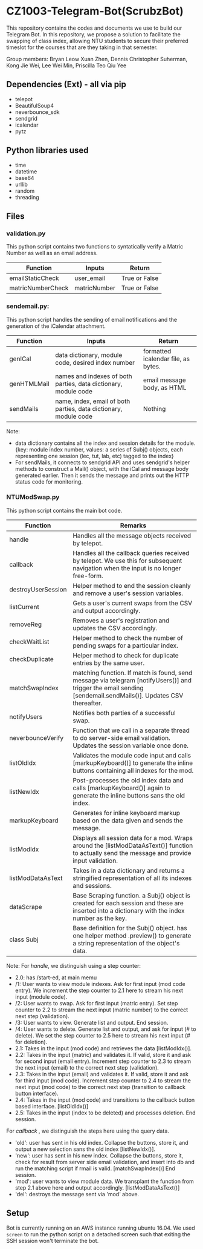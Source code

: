 # CZ1003-Telegram-Bot(ScrubzBot)
This repository contains the codes and documents we use to build our Telegram Bot. In this repository, we propose a solution to facilitate the swapping of class index, allowing NTU students to secure their preferred timeslot for the courses that are they taking in that semester. 

Group members: Bryan Leow Xuan Zhen, Dennis Christopher Suherman, Kong Jie Wei, Lee Wei Min, Priscilla Teo Qiu Yee

## Dependencies (Ext) - all via pip
- telepot
- BeautifulSoup4
- neverbounce_sdk
- sendgrid
- icalendar
- pytz

## Python libraries used
- time
- datetime
- base64
- urllib
- random
- threading

## Files

### validation.py
This python script contains two functions to syntatically verify a Matric Number as well as an email address. 

Function | Inputs | Return
--- | --- | ---
emailStaticCheck | user_email | True or False
matricNumberCheck | matricNumber | True or False


### sendemail.py: 
This python script handles the sending of email notifications and the generation of the iCalendar attachment.

Function | Inputs | Return
--- | --- | ---
genICal | data dictionary, module code, desired index number | formatted icalendar file, as bytes.
genHTMLMail | names and indexes of both parties, data dictionary, module code | email message body, as HTML
sendMails | name, index, email of both parties, data dictionary, module code | Nothing

Note: 
- data dictionary contains all the index and session details for the module. 
	{key: module index number, values: a series of Subj() objects, each representing one session (lec, tut, lab, etc) tagged to the index}
- For sendMails, it connects to sendgrid API and uses sendgrid's helper methods to construct a Mail() object, with the iCal and message body generated earlier. Then it sends the message and prints out the HTTP status code for monitoring. 


### NTUModSwap.py
This python script contains the main bot code.

Function | Remarks 
--- | ---
handle | Handles all the message objects received by telepot. 
callback | Handles all the callback queries received by telepot. We use this for subsequent navigation when the input is no longer free-form.
destroyUserSession | Helper method to end the session cleanly and remove a user's session variables.
listCurrent | Gets a user's current swaps from the CSV and output accordingly.
removeReg | Removes a user's registration and updates the CSV accordingly.
checkWaitList | Helper method to check the number of pending swaps for a particular index.
checkDuplicate | Helper method to check for duplicate entries by the same user.
matchSwapIndex | matching function. If match is found, send message via telegram [notifyUsers()] and trigger the email sending [sendemail.sendMails()]. Updates CSV thereafter.
notifyUsers | Notifies both parties of a successful swap. 
neverbounceVerify | Function that we call in a separate thread to do server-side email validation. Updates the session variable once done.
listOldIdx | Validates the module code input and calls [markupKeyboard()] to generate the inline buttons containing all indexes for the mod.
listNewIdx | Post-processes the old index data and calls [markupKeyboard()] again to generate the inline buttons sans the old index.
markupKeyboard | Generates for inline keyboard markup based on the data given and sends the message.
listModIdx | Displays all session data for a mod. Wraps around the [listModDataAsText()] function to actually send the message and provide input validation.
listModDataAsText | Takes in a data dictionary and returns a stringified representation of all its indexes and sessions.
dataScrape | Base Scraping function. a Subj() object is created for each session and these are inserted into a dictionary with the index number as the key. 
class Subj | Base definition for the Subj() object. has one helper method .preview() to generate a string representation of the object's data. 


Note:
For *handle*, we distinguish using a step counter:
- 2.0: has /start-ed, at main memu
- 	/1: User wants to view module indexes. Ask for first input (mod code entry). We increment the step counter to 2.1 here to stream his next input (module code).
- 	/2: User wants to swap. Ask for first input (matric entry). Set step counter to 2.2 to stream the next input (matric number) to the correct next step (validation).
- 	/3: User wants to view. Generate list and output. End session.
- 	/4: User wants to delete. Generate list and output, and ask for input (# to delete). We set the step counter to 2.5 here to stream his next input (# for deletion).
- 2.1: Takes in the input (mod code) and retrieves the data [listModIdx()].
- 2.2: Takes in the input (matric) and validates it. If valid, store it and ask for second input (email entry). Increment step counter to 2.3 to stream the next input (email) to the correct next step (validation).
- 2.3: Takes in the input (email) and validates it. If valid, store it and ask for third input (mod code). Increment step counter to 2.4 to stream the next input (mod code) to the correct next step (transition to callback button interface).
- 2.4: Takes in the input (mod code) and transitions to the callback button based interface. [listOldIdx()]
- 2.5: Takes in the input (index to be deleted) and processes deletion. End session.

For *callback* , we distinguish the steps here using the query data.
- 'old': user has sent in his old index. Collapse the buttons, store it, and output a new selection sans the old index [listNewIdx()].
- 'new': user has sent in his new index. Collapse the buttons, store it, check for result from server side email validation, and insert into db and run the matching script if rmail is valid. [matchSwapIndex()] End session.
- 'mod': user wants to view module data. We transplant the function from step 2.1 above here and output accordingly. [listModDataAsText()]
- 'del': destroys the message sent via 'mod' above. 

## Setup
Bot is currently running on an AWS instance running ubuntu 16.04. We used `screen` to run the python script on a detached screen such that exiting the SSH session won't terminate the bot.
